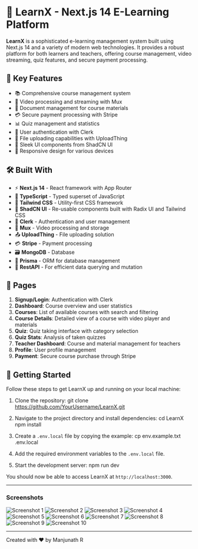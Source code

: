 
# 🚀 LearnX - Next.js 14 E-Learning Platform

**LearnX** is a sophisticated e-learning management system built using Next.js 14 and a variety of modern web technologies. It provides a robust platform for both learners and teachers, offering course management, video streaming, quiz features, and secure payment processing.

## 🌟 Key Features

* 📚 Comprehensive course management system
* 🎥 Video processing and streaming with Mux
* 📝 Document management for course materials
* 💳 Secure payment processing with Stripe
* 📊 Quiz management and statistics
* 👥 User authentication with Clerk
* 📁 File uploading capabilities with UploadThing
* 🎨 Sleek UI components from ShadCN UI
* 📱 Responsive design for various devices

## 🛠️ Built With

* ⚡ **Next.js 14** - React framework with App Router
* 🦾 **TypeScript** - Typed superset of JavaScript
* 🎨 **Tailwind CSS** - Utility-first CSS framework
* 🧩 **ShadCN UI** - Re-usable components built with Radix UI and Tailwind CSS
* 🔐 **Clerk** - Authentication and user management
* 🎥 **Mux** - Video processing and storage
* 📤 **UploadThing** - File uploading solution
* 💳 **Stripe** - Payment processing
* 🗃️ **MongoDB** - Database
* 🔌 **Prisma** - ORM for database management
* 🚀 **RestAPI** - For efficient data querying and mutation

## 📄 Pages

1. **Signup/Login**: Authentication with Clerk
2. **Dashboard**: Course overview and user statistics
3. **Courses**: List of available courses with search and filtering
4. **Course Details**: Detailed view of a course with video player and materials
5. **Quiz**: Quiz taking interface with category selection
6. **Quiz Stats**: Analysis of taken quizzes
7. **Teacher Dashboard**: Course and material management for teachers
8. **Profile**: User profile management
9. **Payment**: Secure course purchase through Stripe

## 🚀 Getting Started

Follow these steps to get LearnX up and running on your local machine:

1. Clone the repository:
git clone <https://github.com/YourUsername/LearnX.git>

2. Navigate to the project directory and install dependencies:
cd LearnX
npm install

3. Create a `.env.local` file by copying the example:
cp env.example.txt .env.local

4. Add the required environment variables to the `.env.local` file.

5. Start the development server:
npm run dev

You should now be able to access LearnX at `http://localhost:3000`.

---

### Screenshots

![Screenshot 1](https://github.com/user-attachments/assets/8ac0d324-c8cf-4995-bb13-b3a4e30e59a7)
![Screenshot 2](https://github.com/user-attachments/assets/41e4e078-75d4-41c0-aec9-cc7595e936f3)
![Screenshot 3](https://github.com/user-attachments/assets/e80cdae5-92ce-4f9e-b7f2-66d1048498cd)
![Screenshot 4](https://github.com/user-attachments/assets/6665819b-e719-4cb5-aca0-bb49e5bb362e)
![Screenshot 5](https://github.com/user-attachments/assets/db9d9d5f-8a51-46be-96c7-8c5c9c91aa7f)
![Screenshot 6](https://github.com/user-attachments/assets/d04e4d30-f8ac-4f56-a0bd-ee11d881aa95)
![Screenshot 7](https://github.com/user-attachments/assets/9c44d342-3070-43d9-9a40-62ce5a349134)
![Screenshot 8](https://github.com/user-attachments/assets/bf91fc88-132c-4e75-9e58-4d15b52754f1)
![Screenshot 9](https://github.com/user-attachments/assets/19a8064c-c5d4-467d-9551-7316e6cfa68e)
![Screenshot 10](https://github.com/user-attachments/assets/2c0f0311-6b31-4aa2-941b-5bb1dcf9bc98)

---

Created with ❤️ by Manjunath R
